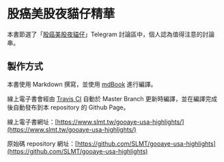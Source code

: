 # 股癌美股夜貓仔精華

本書節選了「[股癌美股夜貓仔](https://t.me/GooayeUSA)」Telegram 討論區中，個人認為值得注意的討論串。

## 製作方式

本書使用 Markdown 撰寫，並使用 [mdBook](https://github.com/rust-lang/mdBook) 進行編譯。

線上電子書會經由 [Travis CI](https://travis-ci.com/) 自動於 Master Branch 更新時編譯，並在編譯完成後自動發布到本 repository 的 Github Page。

線上電子書網址：[https://www.slmt.tw/gooaye-usa-highlights/](https://www.slmt.tw/gooaye-usa-highlights/)

原始碼 repository 網址：[https://github.com/SLMT/gooaye-usa-highlights](https://github.com/SLMT/gooaye-usa-highlights)
